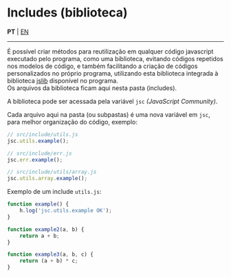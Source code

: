 # Includes (biblioteca)

**PT** | [EN](README-en.md)

---


É possível criar métodos para reutilização em qualquer código javascript executado pelo programa, como uma biblioteca, evitando códigos repetidos nos modelos de código, e também facilitando a criação de códigos personalizados no próprio programa, utilizando esta biblioteca integrada à biblioteca [jslib](https://github.com/holyrics/jslib/tree/main/README.md) disponível no programa.<br>
Os arquivos da biblioteca ficam aqui nesta pasta (includes).

A biblioteca pode ser acessada pela variável `jsc` _(JavaScript Community)_.<br>

Cada arquivo aqui na pasta (ou subpastas) é uma nova variável em `jsc`, para melhor organização do código, exemplo:<br>
```javascript
// src/include/utils.js
jsc.utils.example();

// src/include/err.js
jsc.err.example();

// src/include/utils/array.js
jsc.utils.array.example();
```

Exemplo de um include `utils.js`:
```javascript
function example() {
    h.log('jsc.utils.example OK');
}

function example2(a, b) {
    return a + b;
}

function example3(a, b, c) {
    return (a + b) * c;
}

```